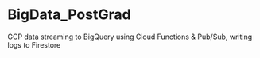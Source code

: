 # BigData_PostGrad

GCP data streaming to BigQuery using Cloud Functions & Pub/Sub, writing logs to Firestore
